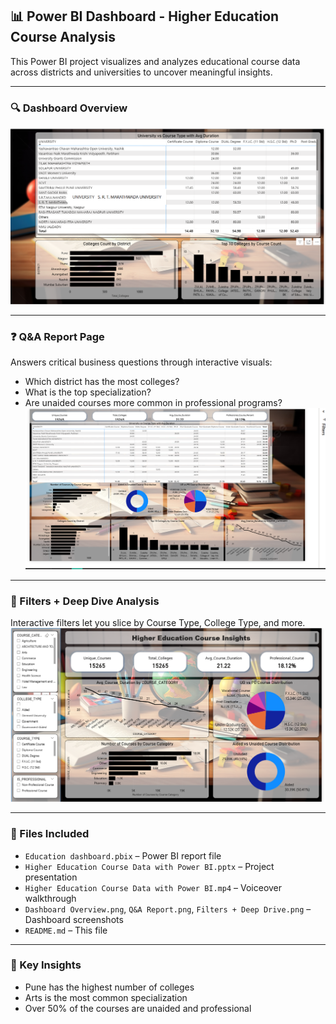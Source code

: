 ## 📊 Power BI Dashboard - Higher Education Course Analysis

This Power BI project visualizes and analyzes educational course data across districts and universities to uncover meaningful insights.

---
### 🔍 Dashboard Overview
![Dashboard Overview](Dashboard%20Overview.png)

---
### ❓ Q&A Report Page
Answers critical business questions through interactive visuals:
- Which district has the most colleges?
- What is the top specialization?
- Are unaided courses more common in professional programs?
![Q&A Report](Q%26A%20Report.png)

---

### 🧩 Filters + Deep Dive Analysis
Interactive filters let you slice by Course Type, College Type, and more.
![Filters + Deep Drive](Filters%20+%20Deep%20Drive.png)

---

### 📂 Files Included
- `Education dashboard.pbix` – Power BI report file
- `Higher Education Course Data with Power BI.pptx` – Project presentation
- `Higher Education Course Data with Power BI.mp4` – Voiceover walkthrough
- `Dashboard Overview.png`, `Q&A Report.png`, `Filters + Deep Drive.png` – Dashboard screenshots
- `README.md` – This file

---

### 📌 Key Insights
- Pune has the highest number of colleges
- Arts is the most common specialization
- Over 50% of the courses are unaided and professional
